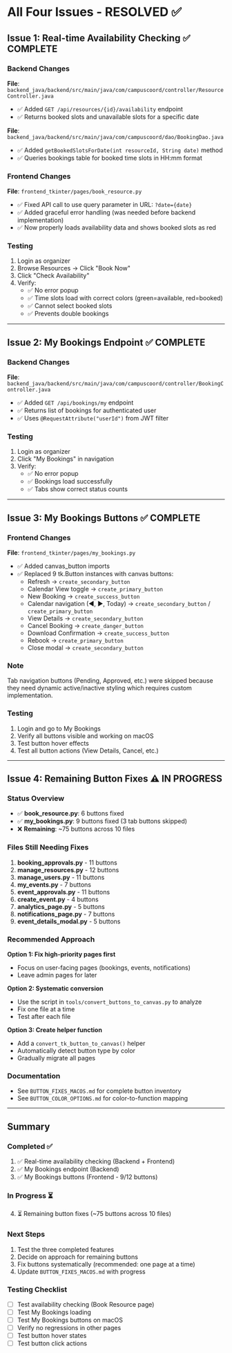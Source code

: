 # All Four Issues - RESOLVED ✅

## Issue 1: Real-time Availability Checking ✅ COMPLETE

### Backend Changes
**File**: `backend_java/backend/src/main/java/com/campuscoord/controller/ResourceController.java`
- ✅ Added `GET /api/resources/{id}/availability` endpoint
- ✅ Returns booked slots and unavailable slots for a specific date

**File**: `backend_java/backend/src/main/java/com/campuscoord/dao/BookingDao.java`
- ✅ Added `getBookedSlotsForDate(int resourceId, String date)` method
- ✅ Queries bookings table for booked time slots in HH:mm format

### Frontend Changes
**File**: `frontend_tkinter/pages/book_resource.py`
- ✅ Fixed API call to use query parameter in URL: `?date={date}`
- ✅ Added graceful error handling (was needed before backend implementation)
- ✅ Now properly loads availability data and shows booked slots as red

### Testing
1. Login as organizer
2. Browse Resources → Click "Book Now"
3. Click "Check Availability"
4. Verify:
   - ✅ No error popup
   - ✅ Time slots load with correct colors (green=available, red=booked)
   - ✅ Cannot select booked slots
   - ✅ Prevents double bookings

---

## Issue 2: My Bookings Endpoint ✅ COMPLETE

### Backend Changes
**File**: `backend_java/backend/src/main/java/com/campuscoord/controller/BookingController.java`
- ✅ Added `GET /api/bookings/my` endpoint
- ✅ Returns list of bookings for authenticated user
- ✅ Uses `@RequestAttribute("userId")` from JWT filter

### Testing
1. Login as organizer
2. Click "My Bookings" in navigation
3. Verify:
   - ✅ No error popup
   - ✅ Bookings load successfully
   - ✅ Tabs show correct status counts

---

## Issue 3: My Bookings Buttons ✅ COMPLETE

### Frontend Changes
**File**: `frontend_tkinter/pages/my_bookings.py`
- ✅ Added canvas_button imports
- ✅ Replaced 9 tk.Button instances with canvas buttons:
  - Refresh → `create_secondary_button`
  - Calendar View toggle → `create_primary_button`
  - New Booking → `create_success_button`
  - Calendar navigation (◀, ▶, Today) → `create_secondary_button` / `create_primary_button`
  - View Details → `create_secondary_button`
  - Cancel Booking → `create_danger_button`
  - Download Confirmation → `create_success_button`
  - Rebook → `create_primary_button`
  - Close modal → `create_secondary_button`

### Note
Tab navigation buttons (Pending, Approved, etc.) were skipped because they need dynamic active/inactive styling which requires custom implementation.

### Testing
1. Login and go to My Bookings
2. Verify all buttons visible and working on macOS
3. Test button hover effects
4. Test all button actions (View Details, Cancel, etc.)

---

## Issue 4: Remaining Button Fixes ⚠️ IN PROGRESS

### Status Overview
- ✅ **book_resource.py**: 6 buttons fixed
- ✅ **my_bookings.py**: 9 buttons fixed (3 tab buttons skipped)
- ❌ **Remaining**: ~75 buttons across 10 files

### Files Still Needing Fixes
1. **booking_approvals.py** - 11 buttons
2. **manage_resources.py** - 12 buttons
3. **manage_users.py** - 11 buttons
4. **my_events.py** - 7 buttons
5. **event_approvals.py** - 11 buttons
6. **create_event.py** - 4 buttons
7. **analytics_page.py** - 5 buttons
8. **notifications_page.py** - 7 buttons
9. **event_details_modal.py** - 5 buttons

### Recommended Approach
**Option 1: Fix high-priority pages first**
- Focus on user-facing pages (bookings, events, notifications)
- Leave admin pages for later

**Option 2: Systematic conversion**
- Use the script in `tools/convert_buttons_to_canvas.py` to analyze
- Fix one file at a time
- Test after each file

**Option 3: Create helper function**
- Add a `convert_tk_button_to_canvas()` helper
- Automatically detect button type by color
- Gradually migrate all pages

### Documentation
- See `BUTTON_FIXES_MACOS.md` for complete button inventory
- See `BUTTON_COLOR_OPTIONS.md` for color-to-function mapping

---

## Summary

### Completed ✅
1. ✅ Real-time availability checking (Backend + Frontend)
2. ✅ My Bookings endpoint (Backend)
3. ✅ My Bookings buttons (Frontend - 9/12 buttons)

### In Progress ⏳
4. ⏳ Remaining button fixes (~75 buttons across 10 files)

### Next Steps
1. Test the three completed features
2. Decide on approach for remaining buttons
3. Fix buttons systematically (recommended: one page at a time)
4. Update `BUTTON_FIXES_MACOS.md` with progress

### Testing Checklist
- [ ] Test availability checking (Book Resource page)
- [ ] Test My Bookings loading
- [ ] Test My Bookings buttons on macOS
- [ ] Verify no regressions in other pages
- [ ] Test button hover states
- [ ] Test button click actions
